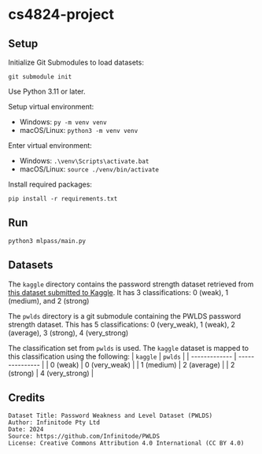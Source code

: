 # cs4824-project

## Setup

Initialize Git Submodules to load datasets:
```commandline
git submodule init
```

Use Python 3.11 or later.

Setup virtual environment:
- Windows: `py -m venv venv`
- macOS/Linux: `python3 -m venv venv`

Enter virtual environment:
- Windows: `.\venv\Scripts\activate.bat`
- macOS/Linux: `source ./venv/bin/activate`

Install required packages:
```commandline
pip install -r requirements.txt
```

## Run

```commandline
python3 mlpass/main.py
```

## Datasets

The `kaggle` directory contains the password strength dataset retrieved from
[this dataset submitted to Kaggle](https://www.kaggle.com/datasets/bhavikbb/password-strength-classifier-dataset).
It has 3 classifications: 0 (weak), 1 (medium), and 2 (strong)

The `pwlds` directory is a git submodule containing the PWLDS password strength dataset.
This has 5 classifications: 0 (very_weak), 1 (weak), 2 (average), 3 (strong), 4 (very_strong)

The classification set from `pwlds` is used. The `kaggle` dataset is mapped to this classification using the following:
|    `kaggle`   |     `pwlds`     |
| ------------- | --------------- |
|   0 (weak)    |  0 (very_weak)  |
|  1 (medium)   |  2 (average)    |
|  2 (strong)   | 4 (very_strong) |


## Credits
```
Dataset Title: Password Weakness and Level Dataset (PWLDS)
Author: Infinitode Pty Ltd
Date: 2024
Source: https://github.com/Infinitode/PWLDS
License: Creative Commons Attribution 4.0 International (CC BY 4.0)
```
